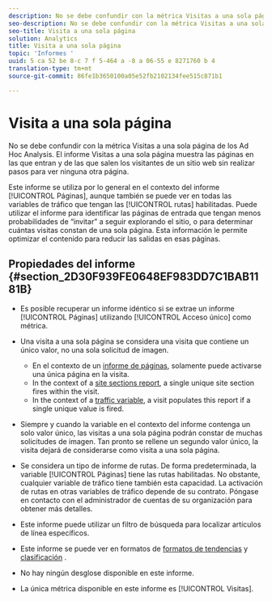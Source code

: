 ```yaml
---
description: No se debe confundir con la métrica Visitas a una sola página de los Ad Hoc Analysis. El informe Visitas a una sola página muestra las páginas en las que entran y de las que salen los visitantes de un sitio web sin realizar pasos para ver ninguna otra página.
seo-description: No se debe confundir con la métrica Visitas a una sola página de los Ad Hoc Analysis. El informe Visitas a una sola página muestra las páginas en las que entran y de las que salen los visitantes de un sitio web sin realizar pasos para ver ninguna otra página.
seo-title: Visita a una sola página
solution: Analytics
title: Visita a una sola página
topic: 'Informes '
uuid: 5 ca 52 be 8-c 7 f 5-464 a -8 a 06-55 e 8271760 b 4
translation-type: tm+mt
source-git-commit: 86fe1b3650100a05e52fb2102134fee515c871b1

---
```



# Visita a una sola página

No se debe confundir con la métrica Visitas a una sola página de los Ad Hoc Analysis. El informe Visitas a una sola página muestra las páginas en las que entran y de las que salen los visitantes de un sitio web sin realizar pasos para ver ninguna otra página.

Este informe se utiliza por lo general en el contexto del informe [!UICONTROL Páginas], aunque también se puede ver en todas las variables de tráfico que tengan las [!UICONTROL rutas] habilitadas. Puede utilizar el informe para identificar las páginas de entrada que tengan menos probabilidades de “invitar” a seguir explorando el sitio, o para determinar cuántas visitas constan de una sola página. Esta información le permite optimizar el contenido para reducir las salidas en esas páginas.

## Propiedades del informe {#section_2D30F939FE0648EF983DD7C1BAB1181B}

* Es posible recuperar un informe idéntico si se extrae un informe [!UICONTROL Páginas] utilizando [!UICONTROL Acceso único] como métrica.

* Una visita a una sola página se considera una visita que contiene un único valor, no una sola solicitud de imagen.

   * En el contexto de un [informe de páginas](../../../components/c-variables/dimensionslist/reports-pages.md#concept_0219136EA25745B58434D0C7E751D7D5), solamente puede activarse una única página en la visita.
   * In the context of a [site sections report](../../../components/c-variables/dimensionslist/reports-site-sections.md#concept_39E550D7A9E34C9580E81F5F9E12BDDD), a single unique site section fires within the visit.
   * In the context of a [traffic variable](/help/admin/admin/c-traffic-variables/traffic-var.md), a visit populates this report if a single unique value is fired.

* Siempre y cuando la variable en el contexto del informe contenga un solo valor único, las visitas a una sola página podrán constar de muchas solicitudes de imagen. Tan pronto se rellene un segundo valor único, la visita dejará de considerarse como visita a una sola página.
* Se considera un tipo de informe de rutas. De forma predeterminada, la variable [!UICONTROL Páginas] tiene las rutas habilitadas. No obstante, cualquier variable de tráfico tiene también esta capacidad. La activación de rutas en otras variables de tráfico depende de su contrato. Póngase en contacto con el administrador de cuentas de su organización para obtener más detalles.
* Este informe puede utilizar un filtro de búsqueda para localizar artículos de línea específicos.
* Este informe se puede ver en formatos de [formatos de tendencias](/help/components/c-variables/dimensionslist/reports-types.md) y [clasificación](/help/components/c-variables/dimensionslist/reports-types.md) .

* No hay ningún desglose disponible en este informe.
* La única métrica disponible en este informe es [!UICONTROL Visitas].

